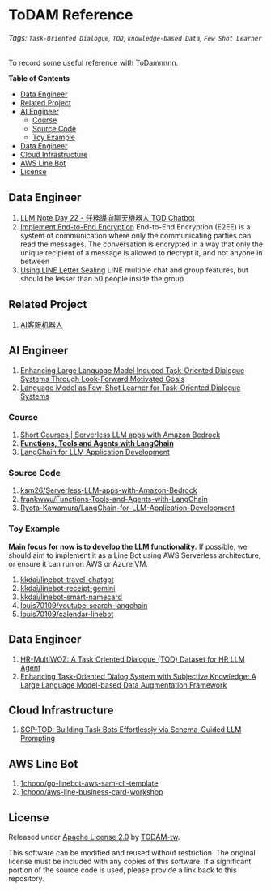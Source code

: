 # ToDAM Reference <!-- omit in toc -->

###### Tags: `Task-Oriented Dialogue`, `TOD`, `knowledge-based Data`, `Few Shot Learner`    <!-- omit in toc -->

To record some useful reference with ToDamnnnn.

**Table of Contents**
- [Data Engineer](#data-engineer)
- [Related Project](#related-project)
- [AI Engineer](#ai-engineer)
  - [Course](#course)
  - [Source Code](#source-code)
  - [Toy Example](#toy-example)
- [Data Engineer](#data-engineer-1)
- [Cloud Infrastructure](#cloud-infrastructure)
- [AWS Line Bot](#aws-line-bot)
- [License](#license)


## Data Engineer

1. [LLM Note Day 22 - 任務導向聊天機器人 TOD Chatbot](https://ithelp.ithome.com.tw/articles/10334859)
2. [Implement End-to-End Encryption](https://onlinelibrary.wiley.com/doi/full/10.1002/cpe.6426)
   End-to-End Encryption (E2EE) is a system of communication where only the communicating parties can read the messages. The conversation is encrypted in a way that only the unique recipient of a message is allowed to decrypt it, and not anyone in between
4. [Using LINE Letter Sealing](https://guide.line.me/en/line-privacy.html)
LINE multiple chat and group features, but should be lesser than 50 people inside the group


## Related Project

1. [AI客服机器人](https://moyincloud.com/product/robot)


## AI Engineer

1. [Enhancing Large Language Model Induced Task-Oriented Dialogue Systems Through Look-Forward Motivated Goals](https://arxiv.org/abs/2309.08949)
2. [Language Model as Few-Shot Learner for Task-Oriented Dialogue Systems](https://medium.com/@madottoandrea/language-model-as-few-shot-learner-for-task-oriented-dialogue-systems-db4765796744)

### Course

1. [Short Courses | Serverless LLM apps with Amazon Bedrock](https://www.deeplearning.ai/short-courses/serverless-llm-apps-amazon-bedrock/)
2. **[Functions, Tools and Agents with LangChain](https://learn.deeplearning.ai/courses/functions-tools-agents-langchain/)**
3. [LangChain for LLM Application Development](https://www.deeplearning.ai/short-courses/langchain-for-llm-application-development/)

### Source Code

1. [ksm26/Serverless-LLM-apps-with-Amazon-Bedrock](https://github.com/ksm26/Serverless-LLM-apps-with-Amazon-Bedrock)
2. [frankwwu/Functions-Tools-and-Agents-with-LangChain](https://github.com/frankwwu/Functions-Tools-and-Agents-with-LangChain)
3. [Ryota-Kawamura/LangChain-for-LLM-Application-Development](https://github.com/Ryota-Kawamura/LangChain-for-LLM-Application-Development)

### Toy Example

**Main focus for now is to develop the LLM functionality.** If possible, we should aim to implement it as a Line Bot using AWS Serverless architecture, or ensure it can run on AWS or Azure VM.
1. [kkdai/linebot-travel-chatgpt](https://github.com/kkdai/linebot-travel-chatgpt)
2. [kkdai/linebot-receipt-gemini](https://github.com/kkdai/linebot-receipt-gemini)
3. [kkdai/linebot-smart-namecard](https://github.com/kkdai/linebot-smart-namecard)
4. [louis70109/youtube-search-langchain](https://github.com/louis70109/youtube-search-langchain)
5. [louis70109/calendar-linebot](https://github.com/louis70109/calendar-linebot)

## Data Engineer

1. [HR-MultiWOZ: A Task Oriented Dialogue (TOD) Dataset for HR LLM Agent](https://aclanthology.org/2024.nlp4hr-1.5.pdf)
2. [Enhancing Task-Oriented Dialog System with Subjective Knowledge: A Large Language Model-based Data Augmentation Framework](https://aclanthology.org/2023.dstc-1.18.pdf)

## Cloud Infrastructure

1. [SGP-TOD: Building Task Bots Effortlessly via Schema-Guided LLM Prompting](https://ar5iv.labs.arxiv.org/html/2305.09067)

## AWS Line Bot

1. [1chooo/go-linebot-aws-sam-cli-template](https://github.com/1chooo/go-linebot-aws-sam-cli-template)
2. [1chooo/aws-line-business-card-workshop](https://github.com/1chooo/aws-line-business-card-workshop)

## License
Released under [Apache License 2.0](./LICENSE) by [TODAM-tw](https://github.com/TODAM-tw).

This software can be modified and reused without restriction.
The original license must be included with any copies of this software.
If a significant portion of the source code is used, please provide a link back to this repository.

